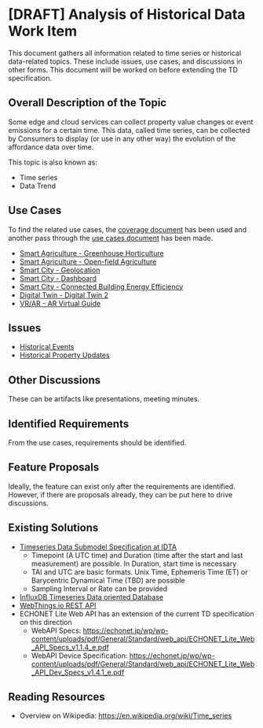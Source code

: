 # [DRAFT] Analysis of Historical Data Work Item

This document gathers all information related to time series or historical data-related topics.
These include issues, use cases, and discussions in other forms.
This document will be worked on before extending the TD specification.

## Overall Description of the Topic

Some edge and cloud services can collect property value changes or event emissions for a certain time.
This data, called time series, can be collected by Consumers to display (or use in any other way) the evolution of the affordance data over time.

This topic is also known as:

- Time series
- Data Trend

## Use Cases

To find the related use cases, the [coverage document](https://github.com/w3c/wot-usecases/blob/main/USE-CASES/coverage.csv) has been used and another pass through the [use cases document](https://w3c.github.io/wot-usecases) has been made.

- [Smart Agriculture - Greenhouse Horticulture](https://w3c.github.io/wot-usecases/#smart-agriculture)
- [Smart Agriculture - Open-field Agriculture](https://w3c.github.io/wot-usecases/#smart-agriculture-openfield)
- [Smart City - Geolocation](https://w3c.github.io/wot-usecases/#smartcity-geolocation)
- [Smart City - Dashboard](https://w3c.github.io/wot-usecases/#smartcity-dashboard)
- [Smart City - Connected Building Energy Efficiency](https://w3c.github.io/wot-usecases/#connected-building-energy-efficiency)
- [Digital Twin - Digital Twin 2](https://w3c.github.io/wot-usecases/#digital-twin-2)
- [VR/AR - AR Virtual Guide](https://w3c.github.io/wot-usecases/#ar-guide)

## Issues

- [Historical Events](https://github.com/w3c/wot-thing-description/issues/892)
- [Historical Property Updates](https://github.com/w3c/wot-thing-description/issues/302#issuecomment-441235444)

## Other Discussions

These can be artifacts like presentations, meeting minutes.

## Identified Requirements

From the use cases, requirements should be identified.

## Feature Proposals

Ideally, the feature can exist only after the requirements are identified. However, if there are proposals already, they can be put here to drive discussions.

## Existing Solutions

- [Timeseries Data Submodel Specification at IDTA](https://industrialdigitaltwin.org/wp-content/uploads/2023/03/IDTA-02008-1-1_Submodel_TimeSeriesData.pdf)
  - Timepoint (A UTC time) and Duration (time after the start and last measurement) are possible. In Duration, start time is necessary
  - TAI and UTC are basic formats. Unix Time, Ephemeris Time (ET) or Barycentric Dynamical Time (TBD) are possible
  - Sampling Interval or Rate can be provided
- [InfluxDB Timeseries Data oriented Database](https://www.influxdata.com/)
- [WebThings.io REST API](https://webthings.io/api/#event-resource)
- ECHONET Lite Web API has an extension of the current TD specification on this direction
  - WebAPI Specs: https://echonet.jp/wp/wp-content/uploads/pdf/General/Standard/web_api/ECHONET_Lite_Web_API_Specs_v1.1.4_e.pdf
  - WebAPI Device Specification: https://echonet.jp/wp/wp-content/uploads/pdf/General/Standard/web_api/ECHONET_Lite_Web_API_Dev_Specs_v1.4.1_e.pdf

## Reading Resources

- Overview on Wikipedia: https://en.wikipedia.org/wiki/Time_series
